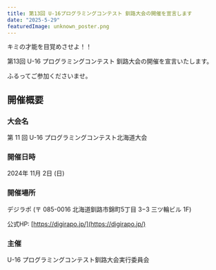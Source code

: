 ```yaml
---
title: 第13回 U-16プログラミングコンテスト 釧路大会の開催を宣言します
date: "2025-5-29"
featuredImage: unknown_poster.png
---
```


キミの才能を目覚めさせよ！！

第13回 U-16 プログラミングコンテスト 釧路大会の開催を宣言いたします。

ふるってご参加くださいませ。

## 開催概要

### 大会名

第 11 回 U-16 プログラミングコンテスト北海道大会

### 開催日時

2024年 11月 2日 (日)

### 開催場所

デジラポ (〒 085-0016 北海道釧路市錦町5丁目 3−3 三ツ輪ビル 1F)

公式HP: [https://digirapo.jp/](https://digirapo.jp/)

### 主催

U-16 プログラミングコンテスト釧路大会実行委員会

